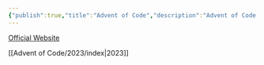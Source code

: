 ```yaml
---
{"publish":true,"title":"Advent of Code","description":"Advent of Code solutions","created":"Monday, January 29th 2024, 3:52:20 pm","modified":"Saturday, May 31st 2025, 10:14:37 am","cssclasses":"mado-heading index-page hide-date"}
---
```



[Official Website](https://adventofcode.com/)

[[Advent of Code/2023/index\|2023]]
